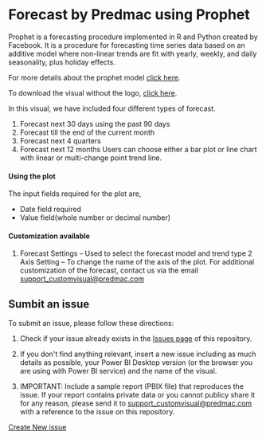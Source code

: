 # Forecast by Predmac using Prophet
Prophet is a forecasting procedure implemented in R and Python created by Facebook. It is a procedure for forecasting time series data based on an additive model where non-linear trends are fit with yearly, weekly, and daily seasonality, plus holiday effects.

For more details about the prophet model [click here](https://facebook.github.io/prophet/docs/quick_start.html#r-api).

To download the visual without the logo, [click here](https://predmac.com/power-bi-custom-visual/).

In this visual, we have included four different types of forecast.

1. Forecast next 30 days using the past 90 days
2. Forecast till the end of the current month
3. Forecast next 4 quarters
4. Forecast next 12 months
Users can choose either a bar plot or line chart with linear or multi-change point trend line.
#### Using the plot
The input fields required for the plot are,

- Date field required
- Value field(whole number or decimal number)
#### Customization available

1. Forecast Settings – Used to select the forecast model and trend type
2 Axis Setting – To change the name of the axis of the plot.
For additional customization of the forecast, contact us via the email support_customvisual@predmac.com
## Sumbit an issue

To submit an issue, please follow these directions:

1. Check if your issue already exists in the [Issues page](https://github.com/predmactechnologies/Support_PowerBI_CustomVisual/issues) of this repository.

2. If you don't find anything relevant, insert a new issue including as much details as possible, your Power BI Desktop version (or the browser you are using with Power BI service) and the name of the visual.

3. IMPORTANT: Include a sample report (PBIX file) that reproduces the issue. If your report contains private data or you cannot publicy share it for any reason, please send it to support_customvisual@predmac.com with a reference to the issue on this repository.

[Create New issue](https://github.com/predmactechnologies/PowerBI_CustomVisual/issues)
